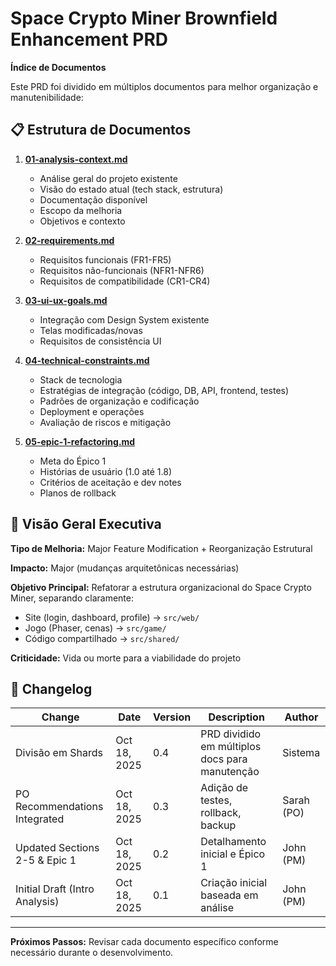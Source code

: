 # Space Crypto Miner Brownfield Enhancement PRD

**Índice de Documentos**

Este PRD foi dividido em múltiplos documentos para melhor organização e manutenibilidade:

## 📋 Estrutura de Documentos

1. **[01-analysis-context.md](./01-analysis-context.md)**
   - Análise geral do projeto existente
   - Visão do estado atual (tech stack, estrutura)
   - Documentação disponível
   - Escopo da melhoria
   - Objetivos e contexto

2. **[02-requirements.md](./02-requirements.md)**
   - Requisitos funcionais (FR1-FR5)
   - Requisitos não-funcionais (NFR1-NFR6)
   - Requisitos de compatibilidade (CR1-CR4)

3. **[03-ui-ux-goals.md](./03-ui-ux-goals.md)**
   - Integração com Design System existente
   - Telas modificadas/novas
   - Requisitos de consistência UI

4. **[04-technical-constraints.md](./04-technical-constraints.md)**
   - Stack de tecnologia
   - Estratégias de integração (código, DB, API, frontend, testes)
   - Padrões de organização e codificação
   - Deployment e operações
   - Avaliação de riscos e mitigação

5. **[05-epic-1-refactoring.md](./05-epic-1-refactoring.md)**
   - Meta do Épico 1
   - Histórias de usuário (1.0 até 1.8)
   - Critérios de aceitação e dev notes
   - Planos de rollback

## 🎯 Visão Geral Executiva

**Tipo de Melhoria:** Major Feature Modification + Reorganização Estrutural

**Impacto:** Major (mudanças arquitetônicas necessárias)

**Objetivo Principal:** Refatorar a estrutura organizacional do Space Crypto Miner, separando claramente:
- Site (login, dashboard, profile) → `src/web/`
- Jogo (Phaser, cenas) → `src/game/`
- Código compartilhado → `src/shared/`

**Criticidade:** Vida ou morte para a viabilidade do projeto

## 📅 Changelog

| Change | Date | Version | Description | Author |
|--------|------|---------|-------------|--------|
| Divisão em Shards | Oct 18, 2025 | 0.4 | PRD dividido em múltiplos docs para manutenção | Sistema |
| PO Recommendations Integrated | Oct 18, 2025 | 0.3 | Adição de testes, rollback, backup | Sarah (PO) |
| Updated Sections 2-5 & Epic 1 | Oct 18, 2025 | 0.2 | Detalhamento inicial e Épico 1 | John (PM) |
| Initial Draft (Intro Analysis) | Oct 18, 2025 | 0.1 | Criação inicial baseada em análise | John (PM) |

---

**Próximos Passos:** Revisar cada documento específico conforme necessário durante o desenvolvimento.

